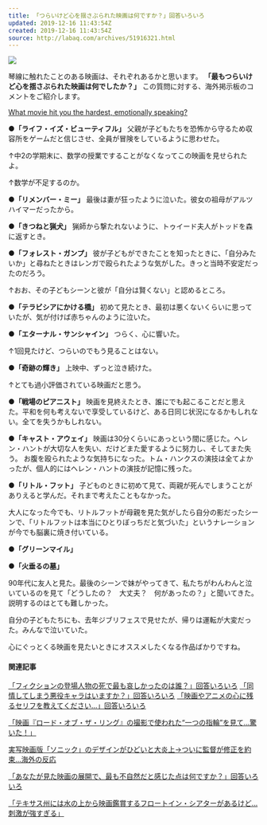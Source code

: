 ```yaml
---
title: 「つらいけど心を揺さぶられた映画は何ですか？」回答いろいろ
updated: 2019-12-16 11:43:54Z
created: 2019-12-16 11:43:54Z
source: http://labaq.com/archives/51916321.html
---
```


[![](https://livedoor.blogimg.jp/laba_q/imgs/e/9/e9b2664a-s.jpg)](https://livedoor.blogimg.jp/laba_q/imgs/e/9/e9b2664a.jpg)

琴線に触れたことのある映画は、それぞれあるかと思います。
**「最もつらいけど心を揺さぶられた映画は何でしたか？」**
この質問に対する、海外掲示板のコメントをご紹介します。

[What movie hit you the hardest, emotionally speaking?](https://www.reddit.com/r/AskReddit/comments/cwu6m0/what_movie_hit_you_the_hardest_emotionally/)

●**「ライフ・イズ・ビューティフル」**
父親が子どもたちを恐怖から守るため収容所をゲームだと信じさせ、全員が冒険をしているように思わせた。

↑中2の学期末に、数学の授業ですることがなくなってこの映画を見せられたよ。

↑数学が不足するのか。

●**「リメンバー・ミー」**
最後は妻が狂ったように泣いた。彼女の祖母がアルツハイマーだったから。

●**「きつねと猟犬」**
猟師から撃たれないように、トゥイード夫人がトッドを森に返すとき。

●**「フォレスト・ガンプ」**
彼が子どもができたことを知ったときに、「自分みたいか」と尋ねたときはレンガで殴られたような気がした。きっと当時不安定だったのだろう。

↑おお、その子どもシーンと彼が「自分は賢くない」と認めるところ。

●**「テラビシアにかける橋」**
初めて見たとき、最初は悪くないくらいに思っていたが、気が付けば赤ちゃんのように泣いた。

●**「エターナル・サンシャイン」**
つらく、心に響いた。

↑1回見たけど、つらいのでもう見ることはない。

●**「奇跡の輝き」**
上映中、ずっと泣き続けた。

↑とても過小評価されている映画だと思う。

●**「戦場のピアニスト」**
映画を見終えたとき、誰にでも起こることだと思えた。平和を何も考えないで享受しているけど、ある日同じ状況になるかもしれない。全てを失うかもしれない。

●**「キャスト・アウェイ」**
映画は30分くらいにあっという間に感じた。ヘレン・ハントが大切な人を失い、だけどまた愛するように努力し、そしてまた失う。
お腹を殴られたような気持ちになった。トム・ハンクスの演技は全てよかったが、個人的にはヘレン・ハントの演技が記憶に残った。

●**「リトル・フット」**
子どものときに初めて見て、両親が死んでしまうことがありえると学んだ。それまで考えたこともなかった。

大人になった今でも、リトルフットが母親を見た気がしたら自分の影だったシーンで、「リトルフットは本当にひとりぼっちだと気づいた」というナレーションが今でも脳裏に焼き付いている。

●**「グリーンマイル」**

●**「火垂るの墓」**

90年代に友人と見た。最後のシーンで妹がやってきて、私たちがわんわんと泣いているのを見て「どうしたの？　大丈夫？　何があったの？」と聞いてきた。説明するのはとても難しかった。

自分の子どもたちにも、去年ジブリフェスで見せたが、帰りは運転が大変だった。みんなで泣いていた。

心にぐっとくる映画を見たいときにオススメしたくなる作品ばかりですね。

#### 関連記事

[「フィクションの登場人物の死で最も哀しかったのは誰？」回答いろいろ](http://labaq.com/archives/51911997.html)
[「同情してしまう悪役キャラはいますか？」回答いろいろ](http://labaq.com/archives/51911949.html)
[「映画やアニメの心に残るセリフを教えてください…」回答いろいろ](http://labaq.com/archives/51910630.html)

[「映画『ロード・オブ・ザ・リング』の撮影で使われた“一つの指輪”を見て…驚いた！」](http://labaq.com/archives/51910216.html)

[実写映画版「ソニック」のデザインがひどいと大炎上→ついに監督が修正を約束…海外の反応](http://labaq.com/archives/51908452.html)

[「あなたが見た映画の展開で、最も不自然だと感じた点は何ですか？」回答いろいろ](http://labaq.com/archives/51908365.html)

[「テキサス州には水の上から映画鑑賞するフロートイン・シアターがあるけど…刺激が強すぎる」](http://labaq.com/archives/51906727.html)